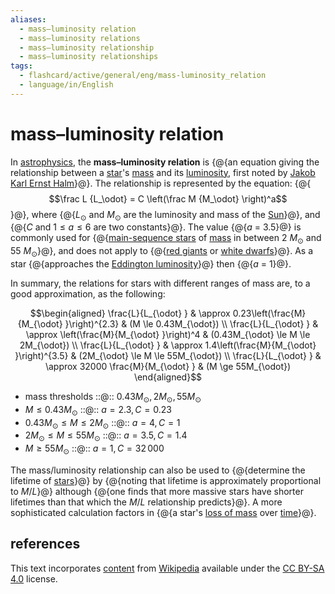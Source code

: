 ```yaml
---
aliases:
  - mass–luminosity relation
  - mass–luminosity relations
  - mass–luminosity relationship
  - mass–luminosity relationships
tags:
  - flashcard/active/general/eng/mass-luminosity_relation
  - language/in/English
---
```


# mass–luminosity relation

In [astrophysics](astrophysics.md), the __mass–luminosity relation__ is {@{an equation giving the relationship between a [star](star.md)'s [mass](mass.md) and its [luminosity](luminosity.md), first noted by [Jakob Karl Ernst Halm](Jakob%20Karl%20Ernst%20Halm.md)}@}. The relationship is represented by the equation: {@{$$\frac L {L_\odot} = C \left(\frac M {M_\odot} \right)^a$$}@}, where {@{_L_<sub>⊙</sub> and _M_<sub>⊙</sub> are the luminosity and mass of the [Sun](Sun.md)}@}, and {@{$C$ and $1 \le a \le 6$ are two constants}@}. The value {@{_a_ = 3.5}@} is commonly used for {@{[main-sequence stars](main%20sequence.md) of [mass](stellar%20mass.md) in between 2 _M_<sub>⊙</sub> and 55 _M_<sub>⊙</sub>}@}, and does not apply to {@{[red giants](red%20giant.md) or [white dwarfs](white%20dwarf.md)}@}. As a star {@{approaches the [Eddington luminosity](Eddington%20luminosity.md)}@} then {@{_a_ = 1}@}. <!--SR:!2025-09-16,273,281!2025-05-11,204,310!2025-10-25,359,341!2025-08-16,301,330!2025-06-19,254,330!2025-03-29,172,310!2025-09-14,323,341!2027-04-17,760,330!2025-07-04,249,321-->

In summary, the relations for stars with different ranges of mass are, to a good approximation, as the following:

$$\begin{aligned}
\frac{L}{L_{\odot} } & \approx 0.23\left(\frac{M}{M_{\odot} }\right)^{2.3}   & (M \le 0.43M_{\odot}) \\
\frac{L}{L_{\odot} } & \approx \left(\frac{M}{M_{\odot} }\right)^4 &     (0.43M_{\odot} \le M \le 2M_{\odot}) \\
\frac{L}{L_{\odot} } & \approx 1.4\left(\frac{M}{M_{\odot} }\right)^{3.5}   & (2M_{\odot} \le M \le 55M_{\odot}) \\
\frac{L}{L_{\odot} } & \approx 32000 \frac{M}{M_{\odot} } & (M \ge 55M_{\odot})
\end{aligned}$$

- mass thresholds ::@:: $0.43M_\odot, 2M_\odot, 55M_\odot$ <!--SR:!2025-07-01,247,321!2025-10-25,359,341-->
- $M \le 0.43M_{\odot}$ ::@:: $a = 2.3, C = 0.23$ <!--SR:!2025-06-23,211,270!2025-12-16,333,290-->
- $0.43M_{\odot} \le M \le 2M_{\odot}$ ::@:: $a = 4, C = 1$ <!--SR:!2025-12-01,331,290!2025-04-13,180,301-->
- $2M_{\odot} \le M \le 55M_{\odot}$ ::@:: $a = 3.5, C = 1.4$ <!--SR:!2025-04-28,177,261!2025-08-11,230,250-->
- $M \ge 55M_{\odot}$ ::@:: $a = 1, C = 32\,000$ <!--SR:!2025-10-04,282,281!2025-05-01,205,310-->

The mass/luminosity relationship can also be used to {@{determine the lifetime of [stars](star.md)}@} by {@{noting that lifetime is approximately proportional to _M_/_L_}@} although {@{one finds that more massive stars have shorter lifetimes than that which the _M_/_L_ relationship predicts}@}. A more sophisticated calculation factors in {@{a star's [loss of mass](stellar%20mass%20loss.md) over [time](time.md)}@}. <!--SR:!2026-09-25,601,330!2025-09-26,332,341!2026-11-29,651,330!2025-07-16,274,330-->

## references

This text incorporates [content](https://en.wikipedia.org/wiki/mass–luminosity_relation) from [Wikipedia](Wikipedia.md) available under the [CC BY-SA 4.0](https://creativecommons.org/licenses/by-sa/4.0/) license.
